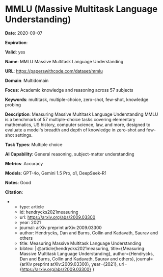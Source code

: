 # MMLU (Massive Multitask Language Understanding)

**Date**: 2020-09-07

**Expiration**: 

**Valid**: yes

**Name**: MMLU  Massive Multitask Language Understanding 

**URL**: https://paperswithcode.com/dataset/mmlu

**Domain**: Multidomain

**Focus**: Academic knowledge and reasoning across 57 subjects

**Keywords**: multitask, multiple-choice, zero-shot, few-shot, knowledge probing

**Description**: Measuring Massive Multitask Language Understanding  MMLU  is a benchmark of 57  multiple-choice tasks covering elementary mathematics, US history, computer science,  law, and more, designed to evaluate a model's breadth and depth of knowledge in  zero-shot and few-shot settings. 

**Task Types**: Multiple choice

**AI Capability**: General reasoning, subject-matter understanding

**Metrics**: Accuracy

**Models**: GPT-4o, Gemini 1.5 Pro, o1, DeepSeek-R1

**Notes**: Good

**Citation**:

-
  - type: article
  - id: hendrycks2021measuring
  - url: https://arxiv.org/abs/2009.03300
  - year: 2021
  - journal: arXiv preprint arXiv:2009.03300
  - author: Hendrycks, Dan and Burns, Collin and Kadavath, Saurav and others
  - title: Measuring Massive Multitask Language Understanding
  - bibtex: |
      @article{hendrycks2021measuring,
        title={Measuring Massive Multitask Language Understanding},
        author={Hendrycks, Dan and Burns, Collin and Kadavath, Saurav and others},
        journal={arXiv preprint arXiv:2009.03300},
        year={2021},
        url={https://arxiv.org/abs/2009.03300}
      }

